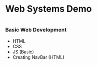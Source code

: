 # Web Systems Demo
#
### Basic Web Development
* HTML
* CSS
* JS (Basic)
* Creating NavBar  (HTML)

